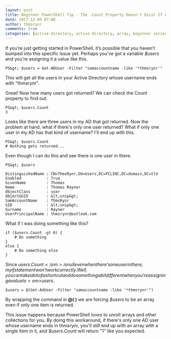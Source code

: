 ```yaml
---
layout: post
title: Beginner PowerShell Tip - The .Count Property Doesn't Exist If A Command Only Returns One Item
date: 2017-12-06 07:00
author: thmsrynr
comments: true
categories: [active directory, active directory, array, beginner series, beginner series, collections, PowerShell, powershell, Uncategorized]
---
```

If you’re just getting started in PowerShell, it’s possible that you haven’t bumped into this specific issue yet. Perhaps you've got a variable <em>$users</em> and you're assigning it a value like this.
```
PS&gt; $users = Get-ADUser -Filter "samaccountname -like '*thmsrynr'"
```
This will get all the users in your Active Directory whose username ends with "thmsrynr".

Great! Now how many users got returned? We can check the Count property to find out.

<!--more-->
```
PS&gt; $users.Count
3
```
Looks like there are three users in my AD that got returned. Now the problem at hand, what if there's only one user returned? What if only one user in my AD has that kind of username? I'll end up with this.
```
PS&gt; $users.Count
# Nothing gets returned...
```
Even though I can do this and see there is one user in there.
```
PS&gt; $users

DistinguishedName : CN=ThmsRynr,OU=Users,DC=PCLINC,DC=domain,DC=tld
Enabled           : True
GivenName         : Thomas
Name              : Thomas Rayner
ObjectClass       : user
ObjectGUID        : &lt;snip&gt;
SamAccountName    : ThmsRynr
SID               : &lt;snip&gt;
Surname           : Rayner
UserPrincipalName : thmsrynr@outlook.com
```
What if I was doing something like this?
```
if ($users.Count -gt 0) {
    # Do something
}
else {
    # Do something else
}
```
Since <em>$users.Count</em> is null even when there's one user in there, my if statement won't work correctly. Well, you can take a bit of a shortcut and do something a bit different when you're assigning a value to <em>$users</em>.
```
$users = @(Get-AdUser -Filter "samaccountname -like '*thmsrynr'")
```
By wrapping the command in <strong>@( )</strong> we are forcing <em>$users</em> to be an array even if only one item is returned.

This issue happens because PowerShell loves to unroll arrays and other collections for you. By doing this workaround, if there's only one AD user whose username ends in thmsrynr, you'll still end up with an array with a single item in it, and <em>$users.Count</em> will return "1" like you expected.
